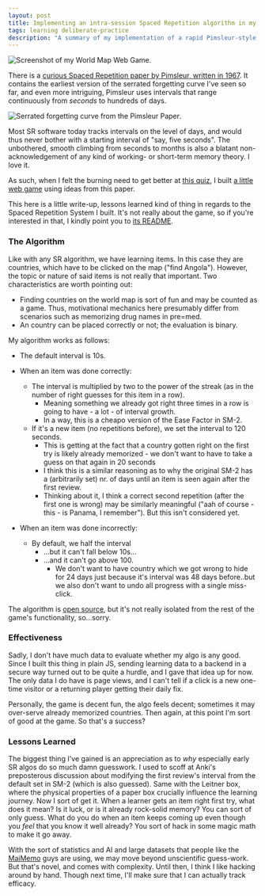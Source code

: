 ```yaml
---
layout: post
title: Implementing an intra-session Spaced Repetition algorithm in my world map practice game
tags: learning deliberate-practice
description: "A summary of my implementation of a rapid Pimsleur-style Spaced Repetition algorithm with second-long intervals for a geography tutor web game"
---
```


![Screenshot of my World Map Web Game](https://koljapluemer.com/assets/img/blog/game.png).

There is a [curious Spaced Repetition paper by Pimsleur, written in 1967](https://doi.org/10.1111/j.1540-4781.1967.tb06700.x). It contains the earliest version of the serrated forgetting curve I've seen so far, and even more intriguing, Pimsleur uses intervals that range continuously from *seconds* to hundreds of days.

![Serrated forgetting curve from the Pimsleur Paper](https://koljapluemer.com/assets/img/blog/pimsleur1.png).

Most SR software today tracks intervals on the level of days, and would thus never bother with a starting interval of "say, five seconds". The unbothered, smooth climbing from seconds to months is also a blatant non-acknowledgement of any kind of working- or short-term memory theory. I love it.

As such, when I felt the burning need to get better at [this quiz](https://www.geoguessr.com/vgp/3355), I built [a little web game](https://world.koljapluemer.com/) using ideas from this paper.

This here is a little write-up, lessons learned kind of thing in regards to the Spaced Repetition System I built. It's not really about the game, so if you're interested in that, I kindly point you to [its README](https://github.com/koljapluemer/map-practice).

### The Algorithm

Like with any SR algorithm, we have learning items. In this case they are countries, which have to be clicked on the map ("find Angola"). However, the topic or nature of said items is not really that important. Two characteristics are worth pointing out:

- Finding countries on the world map is sort of fun and may be counted as a game. Thus, motivational mechanics here presumably differ from scenarios such as memorizing drug names in pre=med. 
- An country can be placed correctly or not; the evaluation is binary.

My algorithm works as follows:

- The default interval is 10s.
- When an item was done correctly:
    * The interval is multiplied by two to the power of the streak (as in the number of right guesses for this item in a row).
        * Meaning something we already got right three times in a row is going to have - a lot - of interval growth.
        * In a way, this is a cheapo version of the Ease Factor in SM-2.
    * If it's a new item (no repetitions before), we set the interval to 120 seconds.
        * This is getting at the fact that a country gotten right on the first try is likely already memorized - we don't want to have to take a guess on that again in 20 seconds
        * I think this is a similar reasoning as to why the original SM-2 has a (arbitrarily set) nr. of days until an item is seen again after the first review.
        * Thinking about it, I think a correct second repetition (after the first one is wrong) may be similarly meaningful ("aah of course - this - is Panama, I remember"). But this isn't considered yet.

- When an item was done incorrectly:
    * By default, we half the interval
        * ...but it can't fall below 10s...
        * ...and it can't go above 100.
            * We don't want to have country which we got wrong to hide for 24 days just because it's interval was 48 days before..but we also don't want to undo all progress with a single miss-click.

The algorithm is [open source](https://github.com/koljapluemer/map-practice/blob/main/main.js), but it's not really isolated from the rest of the game's functionality, so...sorry.

### Effectiveness

Sadly, I don't have much data to evaluate whether my algo is any good. Since I built this thing in plain JS, sending learning data to a backend in a secure way turned out to be quite a hurdle, and I gave that idea up for now. The only data I do have is page views, and I can't tell if a click is a new one-time visitor or a returning player getting their daily fix.

Personally, the game is decent fun, the algo feels decent; sometimes it may over-serve already memorized countries. Then again, at this point I'm sort of good at the game. So that's a success? 

### Lessons Learned

The biggest thing I've gained is an appreciation as to *why* especially early SR algos do so much damn guesswork. I used to scoff at Anki's preposterous discussion about modifying the first review's interval from the default set in SM-2 (which is also guessed). Same with the Leitner box, where the physical properties of a paper box crucially influence the learning journey. Now I sort of get it. When a learner gets an item right first try, what does it mean? Is it luck, or is it already rock-solid memory? You can sort of only guess. What do you do when an item keeps coming up even though you *feel* that you know it well already? You sort of hack in some magic math to make it go away.

With the sort of statistics and AI and large datasets that people like the [MaiMemo](https://github.com/maimemo/SSP-MMC-Plus) guys are using, we may move beyond unscientific guess-work. But that's novel, and comes with complexity. Until then, I think I like hacking around by hand. Though next time, I'll make sure that I can actually track efficacy.